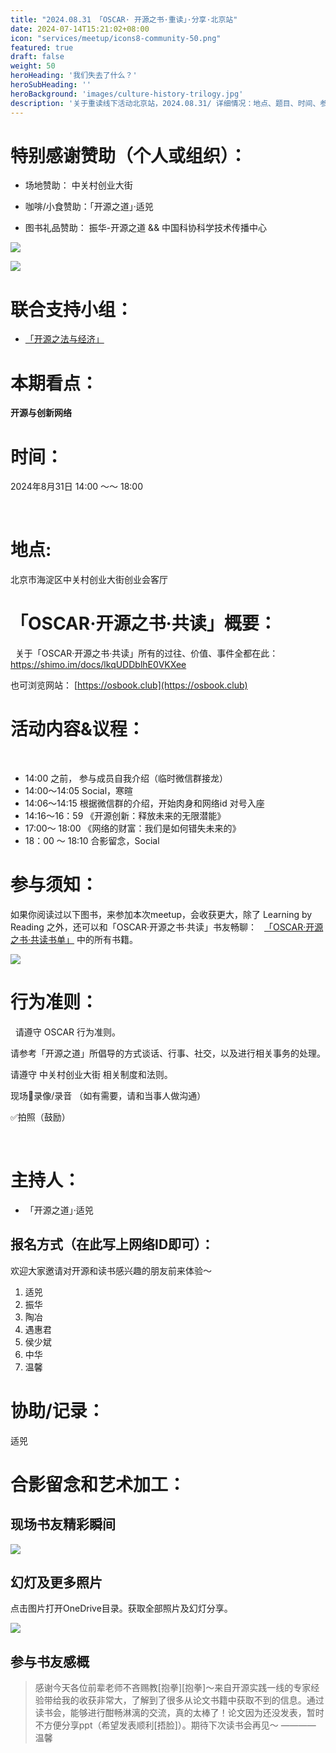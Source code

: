```yaml
---
title: "2024.08.31 「OSCAR· 开源之书·重读」·分享·北京站"
date: 2024-07-14T15:21:02+08:00
icon: "services/meetup/icons8-community-50.png"
featured: true
draft: false
weight: 50
heroHeading: '我们失去了什么？'
heroSubHeading: ''
heroBackground: 'images/culture-history-trilogy.jpg'
description: '关于重读线下活动北京站，2024.08.31/ 详细情况：地点、题目、时间、参与人员。'
---
```



# 特别感谢赞助（个人或组织）：

* 场地赞助：  中关村创业大街
 
* 咖啡/小食赞助：「开源之道」·适兕

* 图书礼品赞助： 振华-开源之道 && 中国科协科学技术传播中心

![](/images/meetup/2024-08-31-book-gift-the-penguin.png)

![](/images/meetup/2024-08-31-book-gift-the-voice-os.png)


# 联合支持小组：

* [「开源之法与经济」](https://opensourceway.community/posts/os-license-and-copyleft/build-os-licensing-workgroup/)

# 本期看点：

**开源与创新网络**


# 时间：

2024年8月31日 14:00 ～～ 18:00

 
# 地点: 

北京市海淀区中关村创业大街创业会客厅


# 「OSCAR·开源之书·共读」概要：
 
关于「OSCAR·开源之书·共读」所有的过往、价值、事件全都在此：
 
https://shimo.im/docs/lkqUDDblhE0VKXee

也可浏览网站： [https://osbook.club](https://osbook.club)


# 活动内容&议程：
 
- 14:00 之前， 参与成员自我介绍（临时微信群接龙）
- 14:00～14:05  Social，寒暄
- 14:06～14:15  根据微信群的介绍，开始肉身和网络id 对号入座
- 14:16～16：59  《开源创新：释放未来的无限潜能》
- 17:00～ 18:00  《网络的财富：我们是如何错失未来的》
- 18：00 ～ 18:10 合影留念，Social
 

# 参与须知：

如果你阅读过以下图书，来参加本次meetup，会收获更大，除了 Learning by Reading 之外，还可以和「OSCAR·开源之书·共读」书友畅聊：
 
[「OSCAR·开源之书·共读书单」](https://osbook.club/work/) 中的所有书籍。

![](/images/the-wealth-of-network.png)

# 行为准则：
 
请遵守 OSCAR 行为准则。

请参考「开源之道」所倡导的方式谈话、行事、社交，以及进行相关事务的处理。

请遵守 中关村创业大街 相关制度和法则。

现场🚫录像/录音 （如有需要，请和当事人做沟通）

✅拍照（鼓励）

 
# 主持人：

* 「开源之道」·适兕

## 报名方式（在此写上网络ID即可）：

欢迎大家邀请对开源和读书感兴趣的朋友前来体验～ 

1. 适兕
2. 振华
3. 陶冶
4. 遇惠君
5. 侯少斌
6. 中华
7. 温馨



# 协助/记录：

适兕


# 合影留念和艺术加工：

## 现场书友精彩瞬间

![](/images/meetup/2024-08-31-speaker.jpg)

## 幻灯及更多照片

点击图片打开OneDrive目录。获取全部照片及幻灯分享。

[![](/images/meetup/2024-08-31-all.jpg)](https://1drv.ms/p/s!Arg2k_5HJFrbgoRCIjr9hHTVnrXzrg)

## 参与书友感概

> 感谢今天各位前辈老师不吝赐教[抱拳][抱拳]～来自开源实践一线的专家经验带给我的收获非常大，了解到了很多从论文书籍中获取不到的信息。通过读书会，能够进行酣畅淋漓的交流，真的太棒了！论文因为还没发表，暂时不方便分享ppt（希望发表顺利[捂脸]）。期待下次读书会再见～
>    ———— 温馨

